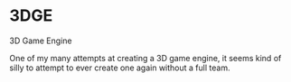 # 3DGE

3D Game Engine

One of my many attempts at creating a 3D game engine, it seems kind of silly to
attempt to ever create one again without a full team.
